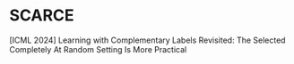 # SCARCE
[ICML 2024] Learning with Complementary Labels Revisited: The Selected Completely At Random Setting Is More Practical
